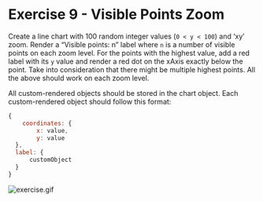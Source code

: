 # Exercise 9 - Visible Points Zoom
Create a line chart with 100 random integer values (`0 < y < 100`) and ‘xy’ zoom. Render a “Visible points: n” label where `n` is a number of visible points on each zoom level. For the points with the highest value, add a red label with its `y` value and render a red dot on the xAxis exactly below the point. Take into consideration that there might be multiple highest points. All the above should work on each zoom level.

All custom-rendered objects should be stored in the chart object. Each custom-rendered object should follow this format: 
```javascript
{
	coordinates: {
		x: value,
		y: value
  },
  label: {
	  customObject
  }
}
```
![exercise.gif](exercise.gif)
